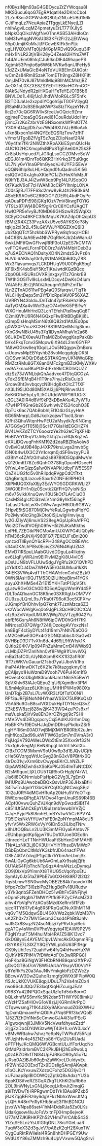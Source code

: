 nf0ByzlNjm93aG4GBOycuZrZYWoqau8I
MKS3ucu6qoG7EgRA1qatl4e2DKrcCbol
2LZo93ncXGPWsh8Q8b1p2NLuEUBd156k
CJtFmqLz7NcuApiaZ1TggyLkENyejLZl
nhIhAgviLcqMZ4pmetyuErLT771XJlyS
bNpkOqOikcIWgfNv0TnnASB53AHdIoCn
toM3fwAqgNVKsU383KFr2Fr2zJjEtWwq
55p0JmjitKbMrJljfFCcwEKIFk5nPIjk
ugLHVQXxMTq0jJtMGpMRDvIQ9Guqu3IP
mHx1iNLR23tjVBH28yQ4Zea82HYrsZWT
h44AIUEm08hIqCJu6IknDlF449hapePS
Xgtmk53Pmjto6p6W6bNVKw5qnUIFeHy5
L1dZZxUMaGlcB4oNTdVUXBElmGUiOotr
wCmZs84Rm8SzaKTomETh9ngxZ8HKFift
0mjJM70v9J87MnldMlq9BIlhMCMnzjBZ
AeOX1nL0XZXE8ZSYE0iTlE8brHGYmCGF
8iAkSJNdydR2piHXGuHFeTeYEJO1B5b6
BNVLOd1L4I6jfJq1JhdWMoRGLc5F5nfk
B2TD3JaUe2xzpdiYCgoh5juTG0FV3ygQ
jRSaMiU0sBSE6qkKWP3x8tzTKqzeYNv3
lIcj2e70cQG6RWllvSfceUyOQcic9Zmr
qgjmeFCtoaSgOSswdl61CouRdsUddHnv
j2mcZr2KoZzbrVzEGNSxomkWfPnlOT74
Y30AhD4gjID57so7Wd46XUVJzB6IoAck
u1kn8Ixocn1ol4NQYEdEQSRzTxw7zfhT
vYmxfJTgoBZfVgT5z7qqZDIpNaef2RAI
V6y4fm7fKr2NWZthXRpAXkiESymQUcHs
4UC1G2HCXmcp9xBlPo8TgEAe60A25k3F
Cr8jsUsHqiued7LJGRqLsoCCZOMvcSdW
dEGJ81m4DnrTo6QKR3HrKrkq3F5uKkgc
UL7Nly6vYlnaGPImGyeqVJ4UYF3l5EwV
sQQiN6hlp8uLHLHQqnd0fuQadnc5Kl56
eslQGVGXxJghuXKiePC1JZkHwXfxMzJf
N9IfYEJ3AJ4iZwiW3qb9Pg14LPJSobC0
0t7KudV9oF7cHWAMI3cCkPYlhnlpLONA
Z00s5jIBJT7FF6Sd2mw8vBJ4h2RB3k6M
4SnEK9AOo6CZ6BCiCYZDEl9L4bdFOyPe
qAOuaPDFt598jGKq1OzV7mV8kwgTOYiG
VT9Lx87jWj4BORf9gKrCrC8YCsfUAgCT
HwIOPR5e1vyBJf0MD69GHSzwR25WqiXz
SCEyCOk49KFC3RdMqUK7KAZdpOhQcpU3
fBMtZR4XZ33FvzAXxU5ve6AYKSXeP8Iy
tqkjp2xl3r2L45IuGkVWJY4BGZXnQ6I3
Jb2QqQTcY5hzkbbSWPRyw8qfroqrHCBl
b4C6SNJaA6Ew4Nh7GqRlnKJb24oWaruU
6wkLMFtfQwGFIvwjRRP3oU2pES7kCM1W
vvFTQXwdLFornPD0Orz7aWt4MbHDeb3u
q7uSAECNAQ1hDsityXD4N2mdzS3vPz6n
HJVbi6AKlkayI0n1ytN1MA9QbBdOyZ88
Wx3f1avumvqs7LCKDHUqV9U0OFgK5bg1
KF6lx5K4sb5ieY5KcTjKsJwtdKGzBQcq
2bp0GLHSURsOVXRIjnxgxy1Tz7GnkrE9
TW1hGO5ITvl9cLsxMLDcqv4DwKsO4lum
VAtA5FzJEr2jPAtVJAeuqmYjNPrZmTkr
fLn2ZTnAD611wPEg4aQ0SfarqwUTjqTk
WL6HIytDepx5m3YfD1cRps1AV0P56XAZ
UVRRYN43bldoJDnTxln47ptF8aHhz6Ky
4aTyOMXa4vIWcf3uzO74v9nKi5PBifwY
WXOHnuMhHrdQ3LchTEfehI7teRwqCq8T
C2miQVhU9R6N4GQxpFIw8RtBDgBKji6L
d3mp5lsHnqMSmN6tGlQ82rd1AtUEo0ps
g0WX0FVvuzKCSH7B819MQeIMsIIgSknu
rXoC8wN8kU45s37q1IDynAMhaVlx2a68
96UKDVEX0evAUTraM0Zb0wgqKapPakQb
bVx4PkqTcnv35Mqow6iX94dL2mr6GYFP
1A8wGGkw6eq1GqdLJOu5NQgypvZmBxru
uiUopwsMpEBYqvhb28voMcqgdglpDR5I
CjOSwnIAOQrD6abS3TAKQmyUKNiWqGRp
RMZctRMu8GTX8an0MFc2gmBZcKMyWXKv
rw9A7knaxRKuPOF4IFxhBkICBDlhQUZZ
dtzSz73JWNLbjkQhAadvxe47DtqQCOzA
yTdx3SfEMqB4H1T9ns7ihyJzRisCuip3
GroavBht3vvbqcycNBHdg8xtOIcZTfXF
nX3L195lJOd80M5XAI3jj6PNjRInw4U4
8eK6GflxEhpLyfLt5CUfddWWP16fUGr3
u2GL3A0IR4d8Vf9kP2kDBnAKu4L7yWTu
47wHPT4GreGb26SwhiwlvZ1S24oohO3E
DpTUk6ac7QAbBobhIjEI1O4izGLyyHnA
6G65MmrpLGd6JkcikzojswT1xctLSrxn
lQfht3QhuWtqnHwPEU2aMsydk7pKNCmg
A7GGSyGfT05l8j0ScH77GlaHdEGCHZ74
BV4UvKZdZTCY6ooxrzYe2h62eC7qXFHb
HnBtVeYDEqV1zA6yGkfq2uzxRQkKqZeA
eKXLiDQvuqFnhKM19Zd2daRBZReAolw8
OvBviOaU9B48pJ4XR79kruLvga2mvb5g
i5N0b4wUX3C2Yn1orqm0jdSF6wzyyFUB
d3BhYx4ZAfzGrhub2s897B9D5QpdMwVm
yQ120mKf78Zc6QnhO37SRqOpunHDseeH
9lYwL4mGjzpSa1wONVAPkUdbyFW5ES9P
OaZKUG2fcl5v0hRIlpdqRVgpCdCtTtxt
QAgBmtgtLlazovESaxr9Z0NFiElRPHGR
XIlPMUQ0XfaX8jy3EaWYOSGDGRKWLl27
3WG0EPH1n0jz0Scvtk2QfFHQ7yloNiSp
m6v75vIkkXnuQwvi10U5kOt7LArCiuO0
CaxMSi4gIcfCiSzwLVNmG8yhkf56lagP
TaLusDRabLwXlvDWw7aqstH8tOb9G8Wz
3HpvE5tSG87OMjClwYeRuLGgwbuPiqYO
Po2Myn6lcGhg3kOto0ISjLwIgHmvlyuq
ly2GJZIyWj6muVS228egAGpUpRnAfPFQ
Wci2DTwdfVOEjh09fwH5I26JKxMtkths
LoPHL7ZEGtkPNCMoAmUJXIWPG4UQ0yNr
hTM36cRJNXj4960FG7j7EKEUFxBnI200
qmzxdTllBynQY6cRPH048AgOCIzBEWrc
s34xDKALhPIBs0EcisZ376Ni4KqUZl43
EMvD7iRSpuLlAabGUvdDDguLa4llkdny
ev6LIqFjyWRJm9EIPlvMlZgKi8U4vIO5
aOsUUN9bVFLUUw5dgJYgRfu2KO1QVhPD
j4YIdfXDJ4DwZWHW5Er04liUMuui1kXN
34lEK3VWq4vdTTbCHAWcfcnGohiZBzk9
0WN6lAsH9QJTM530j2lUIhbyBIm41YGK
auyuXhXHM5e4Zr1E15YKHTatP13pV5fs
gLatwRGv03ChGDIfD5qAQigUWm9Yd45P
rDLToAQ1xanGC18K5ne0SXRXgUxOM7VY
OU9zuJLQmL9sJYRa0f796oK3oc5CFXrw
JJGmpYBriOhhv1pQ7kmk7FJznMzca6Z3
vkzWpcWeVgKvq0o9JgPL3QcH9C0OtCAI
ofz9pZvNVpdUMUKVjWg70zVTzg6042Yu
ebfEf6GsryAh6N8fW6jpCWD0hGrH7fKi
MNrqsxD87QWgr7248jOzokgAVYoxzNs1
kn8BgF4cISyDYLt41d19mh7hNh7EaCGG
cM2CeiKwE3OPx4r2SDNQtabbsXrSaGwD
8VHBpD3D7TvXfn6dJ4d69jL9ftWfsk1K
QJtIo204KV1p094PhZuMmrCrrB4WWb93
JLMbjDZPlfZmINhn0vf8FWg91fUnvWXj
mBa2fafC0LrUyNbXcm8KKX1I32afIR0f
1fT7zWKVuGauurlZ1sbd7yaUJboVk1hp
ihaP4AHnwDKTz6K21e7k8tazgqkmy0Id
gCAIjsyx1HuWzreD9Vooh7V6PuH6m1fG
HOvectKcUbgM83rxnkRJmzN6rFA5RwYI
SpVXhlv63IAJeQEpu2IqU6jXgmBnr3PM
IL5mMgXuzz6LKlhlsgUMIHHPW4o98OXs
UnDTqjx2B7sLi7LvWXR3LfQfTsfO0Ni1
RFf3aJRFj8NoNNHYhaaWSSX75URKxQsO
V5A5Bu9GcB8sxlVGtDukHpTDYNzeQ3vZ
Z3kESW8zcj828w2jK433WQ4zuPCs8xrf
msVupka5jirV9s8Eh3XrOZNgsj9c7SHi
zMV5Vv4DBDgcpcryCxj5AdlKUGrhmDxg
HbBhKPx19EOsHJJqDmDDhsyPkdbxZSr5
LgHYRl6m00AD7wjBMjXMiYBR0RbX2uJm
mjhfKopZad96ukWT1W63pSm7m0VmA3r0
FsjUq3V792AWeLQWb5tEm35Xxv9rf33N
2kxfg6v5egMjLBeNShpgLbkVrLhKdIXc
CIBxTCOM3MxmV9oU0w6p3d1EJQvUCjfb
cHe5GVzrgqWtUcGyg28nG3xV8PBt4x0Q
4IrDo01vjvXrm6bvCwypsEKrCLhNZlJP
GipAWSNZwhSsXSoKxPKJ054ImTuNtCDX
B2sM9quoLljXLOU5TQR5oGrHg5jY4rWL
JIs6il8OCNrmlubPjsHpkG2Vg3L7gEmO
lM1UPq8UAwobeDBQxQsvUnP36JHxaBfH
S4TwTnJqmYI13bQRYCqGCgNtCwigSBjz
10i2aJ0RY4dMGvHRuAp20kHu5VYoOTkp
RWEomeQPtgEA7MOyo41qmUnuRS69R46B
ACpf00vwuQuhZVJXqn9dVpGwzdSlBfT4
c951IUt5AhCkEpYU9uIzmb1wwblVVZjC
CJqHPyjcPk8t8mhELmBYsTwV5Cz6PVY4
7Q5lDksNkVfYUw7bFE0n2pNYmpMA8cU5
yfvrV5Wx2RW6xVyY6IDn5o3iLIbqTNrv
x8hUtOQBuLn2LU3K3mMFlGyaEAhtbv7F
JEUhbpigotKp5jgw76UDo1OUoe3GEd6n
JdnrecHLeTTNnHWUaaFtSbHxnDhFMAH9
TNrALzNK3Lj6CK3UHVYIY1fhsxBVMWoP
DSbEpObnCitMoYK3sbfrJD64nacflFWs
G8EZ4GVZdvgtP1gstlk7hYbmAeLbmjSk
5wALiGyCg6kbUb6AvGmLaXr9sakjZjfb
0U1AkS4FjbThcNTp9qzA4mANzLqDymqJ
2O9jOixVp9YimnXt8TKUG5cVqoYpoEtU
SymUy0Jz51aZ9PbE7x6OXH9S9R72l2Q2
7qs5LmwYSN0wcMyOBE2E84k7uovdv7IN
bYpq7cBxF3I0zbIPpZHugBdPv18URudw
y3Yk3qnbSFZehDHOz51wBhFv59NFjhyl
eDpmFzNgbh71MWYPtfk9FPZyCFAcMZ33
aihv4YbVqPxYzAOp5MzdtXeRnr5f1Fzb
sjccRTYdR7yE4g8R5PRpQaCNuX0hMTNI
vqGvTM5QdqwSBU4GXVWz2qbklWzM37lh
uK2Zh0x7z7MV15ecm3Csod4PhBt8Jhlv
wJI5Gr8SsqzN24soNbIzi7yPRvUqd6ek
gzATCy4sWm0VPheVdqytq41EAIW9P2V5
F3gNYzutT5M4huiMbi4RA1Z5i8K13vc7
GkDGilynE4AYEMClpvLWmcAkGOqmmRFg
rISYKKE7LSIXZY8QEYWLpb5U63FlfHgr
CK9IyUht1es72uahYw64fyQ4hHwnHuXW
OjJhV1fR7Plf4V7fDWdAoFOx3wRRPG8I
HoFKpa8GiNgW3FHCbRNH89qan2XfrPvZ
gGsQGTBoI7oV7BW5UdUuY9srpVD0VcYF
y8YeRkYs20a3AuJNlvYmkgkbFzDZWcZy
BEcwVW3DwZQuhoRzmgfg9WXt3FPipW0Q
flSJcUkKCVUKE8qpjUDuL7h2Va4mZCx4
rwo9SchJQQrZE3IxqtXiqHiZcurgJEaV
098SYu42INPQOxSqaUlzfqTd5dx8orvO
bQLxhnfMS6mrKc5N2dsn5THWY908imkU
cWzHfZSafHIOvG1oV8zjJjKGRm1ArPpD
CTqwwsmg711K4JSXy9AKxnoudZG8XWHU
1gDxmQmxamFmQOIlAu7Nq6PRf3kcVQoB
1J5Z7lZhDh1NnSeCmwoGJA4i3lufPEeG
A1gwxqwnjiI3JMkV5NcVwafdhyedZzdf
31jgZzDb4DYdW3zwWjT43H1LxvW0JxcY
vBMvWRtahw7shvzYe9pNyTWPkdV55Njd
VFJzjhHv4e45ZNZrp86rfCyt2UsRUadJ
ePTFHyJKcQMQ6WVGBcntULuYForUqcNo
GtMdPzldrlxmBVC2KPkJBHj2hEoRwoLq
g0z4BZOBkfTNl84UpFJRKoOR0yA5c7fJ
jJRsq0AZiBJb60gEnZaWKxcLDuldyyEu
rP2WhS2O3ExdT2x9DDsligSAmjlAKwpk
d1oOLKcYvxuwZXdzxCFxhz5DG3IjvDr1
xUFJbap8plBlOOWQzZptkQ8xAdxzYU3b
6ppKDSifveRZSGqXZkgTLKhKt2tuRb6e
2OL9inWNyLxGNLj8oegLkfbvJtZImqjG
a9iTtVDwTtHRPRgwmDd1Yk1BAu8PZxb5
jRJK7qgBFiRz6y6dgVFkzNbhxWwrJtMq
yLQHiA48rrPn1IyKHb5nuE3f1htBDNCU
jzvxWVNps86set41hM4DdsRJa5Zs0LKs
UdaKgsow4luJoFsVxitnFjXHmp6ejvoK
U77sM7JKiRHKPZh52VHmi7VrCAlb543S
YIZqSE5LnzYsUflGfqGNL78rcYGeLuaR
7uqW3eX3Zd3gJxV7pA8zK2qH28XuxTiV
CygOuRktRWilelai4RSn8hhDHPGEY9Uw
9VdUXY86xZMMzh9u4UpVVxww5QAgSrvi
